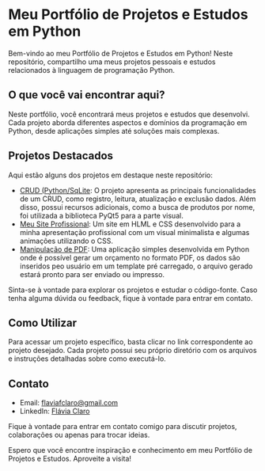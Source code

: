 # Meu Portfólio de Projetos e Estudos em Python

Bem-vindo ao meu Portfólio de Projetos e Estudos em Python! Neste repositório, compartilho uma meus projetos pessoais e estudos relacionados à linguagem de programação Python.

## O que você vai encontrar aqui?

Neste portfólio, você encontrará meus projetos e estudos que desenvolvi. Cada projeto aborda diferentes aspectos e domínios da programação em Python, desde aplicações simples até soluções mais complexas.

## Projetos Destacados

Aqui estão alguns dos projetos em destaque neste repositório:

- [CRUD (Python/SqLite](https://github.com/Flaviafclaro/Portifolio/tree/main/Crud_Sqlite_Python): O projeto apresenta as principais funcionalidades de um CRUD, como registro, leitura, atualização e exclusão dados. Além disso, possui recursos adicionais, como a busca de produtos por nome, foi utilizada a biblioteca PyQt5 para a parte visual.
- [Meu Site Profissional](https://github.com/Flaviafclaro/Portifolio/tree/main/site): Um site em HLML e CSS desenvolvido para a minha apresentação profissional com um visual minimalista e algumas animações utilizando o CSS.
- [Manipulação de PDF](https://github.com/Flaviafclaro/Portifolio/tree/main/manipulacao_PDF): Uma aplicação simples desenvolvida em Python onde é possível gerar um orçamento no formato PDF, os dados são inseridos peo usuário em um template pré carregado, o arquivo gerado estará pronto para ser enviado ou impresso.

Sinta-se à vontade para explorar os projetos e estudar o código-fonte. Caso tenha alguma dúvida ou feedback, fique à vontade para entrar em contato.

## Como Utilizar

Para acessar um projeto específico, basta clicar no link correspondente ao projeto desejado. Cada projeto possui seu próprio diretório com os arquivos e instruções detalhadas sobre como executá-lo.

## Contato

- Email: flaviafclaro@gmail.com
- LinkedIn: [Flávia Claro](https://www.linkedin.com/in/flavia-claro-06565456/)

Fique à vontade para entrar em contato comigo para discutir projetos, colaborações ou apenas para trocar ideias.

Espero que você encontre inspiração e conhecimento em meu Portfólio de Projetos e Estudos. Aproveite a visita!
